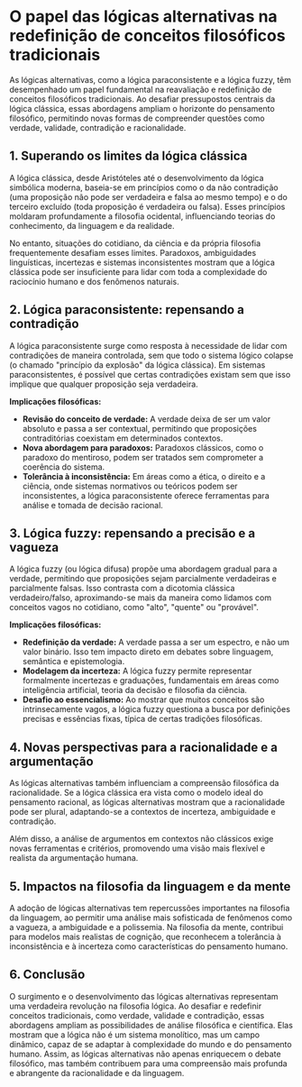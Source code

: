 # O papel das lógicas alternativas na redefinição de conceitos filosóficos tradicionais

As lógicas alternativas, como a lógica paraconsistente e a lógica fuzzy, têm desempenhado um papel fundamental na reavaliação e redefinição de conceitos filosóficos tradicionais. Ao desafiar pressupostos centrais da lógica clássica, essas abordagens ampliam o horizonte do pensamento filosófico, permitindo novas formas de compreender questões como verdade, validade, contradição e racionalidade.

## 1. Superando os limites da lógica clássica

A lógica clássica, desde Aristóteles até o desenvolvimento da lógica simbólica moderna, baseia-se em princípios como o da não contradição (uma proposição não pode ser verdadeira e falsa ao mesmo tempo) e o do terceiro excluído (toda proposição é verdadeira ou falsa). Esses princípios moldaram profundamente a filosofia ocidental, influenciando teorias do conhecimento, da linguagem e da realidade.

No entanto, situações do cotidiano, da ciência e da própria filosofia frequentemente desafiam esses limites. Paradoxos, ambiguidades linguísticas, incertezas e sistemas inconsistentes mostram que a lógica clássica pode ser insuficiente para lidar com toda a complexidade do raciocínio humano e dos fenômenos naturais.

## 2. Lógica paraconsistente: repensando a contradição

A lógica paraconsistente surge como resposta à necessidade de lidar com contradições de maneira controlada, sem que todo o sistema lógico colapse (o chamado "princípio da explosão" da lógica clássica). Em sistemas paraconsistentes, é possível que certas contradições existam sem que isso implique que qualquer proposição seja verdadeira.

**Implicações filosóficas:**
- **Revisão do conceito de verdade:** A verdade deixa de ser um valor absoluto e passa a ser contextual, permitindo que proposições contraditórias coexistam em determinados contextos.
- **Nova abordagem para paradoxos:** Paradoxos clássicos, como o paradoxo do mentiroso, podem ser tratados sem comprometer a coerência do sistema.
- **Tolerância à inconsistência:** Em áreas como a ética, o direito e a ciência, onde sistemas normativos ou teóricos podem ser inconsistentes, a lógica paraconsistente oferece ferramentas para análise e tomada de decisão racional.

## 3. Lógica fuzzy: repensando a precisão e a vagueza

A lógica fuzzy (ou lógica difusa) propõe uma abordagem gradual para a verdade, permitindo que proposições sejam parcialmente verdadeiras e parcialmente falsas. Isso contrasta com a dicotomia clássica verdadeiro/falso, aproximando-se mais da maneira como lidamos com conceitos vagos no cotidiano, como "alto", "quente" ou "provável".

**Implicações filosóficas:**
- **Redefinição da verdade:** A verdade passa a ser um espectro, e não um valor binário. Isso tem impacto direto em debates sobre linguagem, semântica e epistemologia.
- **Modelagem da incerteza:** A lógica fuzzy permite representar formalmente incertezas e graduações, fundamentais em áreas como inteligência artificial, teoria da decisão e filosofia da ciência.
- **Desafio ao essencialismo:** Ao mostrar que muitos conceitos são intrinsecamente vagos, a lógica fuzzy questiona a busca por definições precisas e essências fixas, típica de certas tradições filosóficas.

## 4. Novas perspectivas para a racionalidade e a argumentação

As lógicas alternativas também influenciam a compreensão filosófica da racionalidade. Se a lógica clássica era vista como o modelo ideal do pensamento racional, as lógicas alternativas mostram que a racionalidade pode ser plural, adaptando-se a contextos de incerteza, ambiguidade e contradição.

Além disso, a análise de argumentos em contextos não clássicos exige novas ferramentas e critérios, promovendo uma visão mais flexível e realista da argumentação humana.

## 5. Impactos na filosofia da linguagem e da mente

A adoção de lógicas alternativas tem repercussões importantes na filosofia da linguagem, ao permitir uma análise mais sofisticada de fenômenos como a vagueza, a ambiguidade e a polissemia. Na filosofia da mente, contribui para modelos mais realistas de cognição, que reconhecem a tolerância à inconsistência e à incerteza como características do pensamento humano.

## 6. Conclusão

O surgimento e o desenvolvimento das lógicas alternativas representam uma verdadeira revolução na filosofia lógica. Ao desafiar e redefinir conceitos tradicionais, como verdade, validade e contradição, essas abordagens ampliam as possibilidades de análise filosófica e científica. Elas mostram que a lógica não é um sistema monolítico, mas um campo dinâmico, capaz de se adaptar à complexidade do mundo e do pensamento humano. Assim, as lógicas alternativas não apenas enriquecem o debate filosófico, mas também contribuem para uma compreensão mais profunda e abrangente da racionalidade e da linguagem.